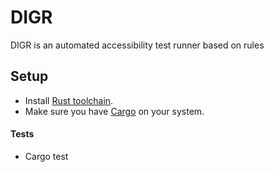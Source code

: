 # DIGR
DIGR is an automated accessibility test runner based on rules

## Setup
* Install [Rust toolchain](https://www.rust-lang.org/tools/install).
* Make sure you have [Cargo](https://doc.rust-lang.org/cargo/) on your system.


#### Tests
* Cargo test


